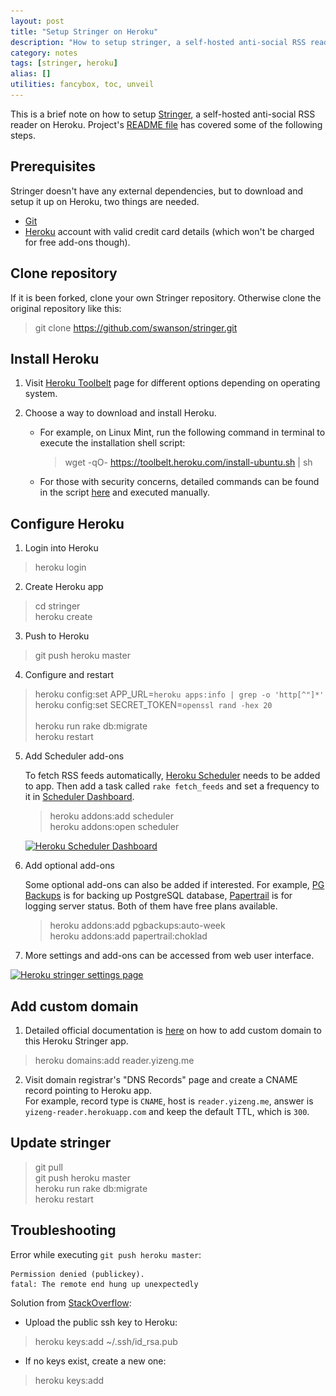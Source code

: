 ```yaml
---
layout: post
title: "Setup Stringer on Heroku"
description: "How to setup stringer, a self-hosted anti-social RSS reader on Heroku."
category: notes
tags: [stringer, heroku]
alias: []
utilities: fancybox, toc, unveil
---
```

This is a brief note on how to setup [Stringer][stringer], a self-hosted anti-social RSS reader on Heroku.
Project's [README file](https://github.com/swanson/stringer/blob/master/README.md) has covered some of the following steps.

<div id="toc"></div>

## <a id="prerequisites"></a>Prerequisites
Stringer doesn't have any external dependencies,
but to download and setup it up on Heroku, two things are needed.

- [Git][Git Downloads]
- [Heroku][Heroku] account with valid credit card details (which won't be charged for free add-ons though).

## <a id="clone-stringer-repository"></a>Clone repository
If it is been forked, clone your own Stringer repository.
Otherwise clone the original repository like this:

> git clone https://github.com/swanson/stringer.git

## <a id="install-heroku"></a>Install Heroku

1. Visit [Heroku Toolbelt][Heroku Toolbelt] page for different options depending on operating system.
2. Choose a way to download and install Heroku.

	- For example, on Linux Mint, run the following command in terminal to execute the installation shell script:

	   > wget -qO- https://toolbelt.heroku.com/install-ubuntu.sh | sh

	- For those with security concerns, detailed commands can be found
	in the script [here](https://toolbelt.heroku.com/install-ubuntu.sh) and executed manually.

## <a id="configure-heroku"></a>Configure Heroku

1. Login into Heroku
> heroku login

2. Create Heroku app
> cd stringer<br />
> heroku create

3. Push to Heroku
> git push heroku master

4. Configure and restart
> heroku config:set APP_URL=`heroku apps:info | grep -o 'http[^"]*'`<br />
> heroku config:set SECRET_TOKEN=`openssl rand -hex 20`<br /><br />
> heroku run rake db:migrate<br />
> heroku restart

5. Add Scheduler add-ons

	To fetch RSS feeds automatically, [Heroku Scheduler](https://addons.heroku.com/scheduler) needs to be added to app.
	Then add a task called `rake fetch_feeds`
	and set a frequency to it in [Scheduler Dashboard](https://scheduler.heroku.com/dashboard).
	> heroku addons:add scheduler<br />
	  heroku addons:open scheduler

	<a class="post-image" href="/assets/images/posts/2014-03-24-heroku-scheduler-dashboard.png">
	  <img itemprop="image" data-src="/assets/images/posts/2014-03-24-heroku-scheduler-dashboard.png" src="/assets/js/unveil/loader.gif" alt="Heroku Scheduler Dashboard" />
	</a>

6. Add optional add-ons

	Some optional add-ons can also be added if interested.
	For example, [PG Backups](https://addons.heroku.com/pgbackups) is for backing up PostgreSQL database,
	[Papertrail](https://addons.heroku.com/papertrail) is for logging server status.
	Both of them have free plans available.
	> heroku addons:add pgbackups:auto-week<br />
	  heroku addons:add papertrail:choklad

7. More settings and add-ons can be accessed from web user interface.

<a class="post-image" href="/assets/images/posts/2014-03-24-heroku-stringer-settings-page.png">
  <img itemprop="image" data-src="/assets/images/posts/2014-03-24-heroku-stringer-settings-page.png" src="/assets/js/unveil/loader.gif" alt="Heroku stringer settings page" />
</a>

## <a id="add-custom-domain"></a>Add custom domain

1. Detailed official documentation is [here](https://devcenter.heroku.com/articles/custom-domains)
on how to add custom domain to this Heroku Stringer app.
  > heroku domains:add reader.yizeng.me

2. Visit domain registrar's "DNS Records" page and create a CNAME record pointing to Heroku app.<br />
   For example, record type is `CNAME`, host is `reader.yizeng.me`,
   answer is `yizeng-reader.herokuapp.com` and keep the default TTL, which is `300`.

## <a id="update-stringer"></a>Update stringer
> git pull<br />
> git push heroku master<br />
> heroku run rake db:migrate<br />
> heroku restart

## <a id="troubleshooting"></a>Troubleshooting

Error while executing `git push heroku master`:

    Permission denied (publickey).
    fatal: The remote end hung up unexpectedly

Solution from [StackOverflow](http://stackoverflow.com/q/4269922/1177636):

- Upload the public ssh key to Heroku:
> heroku keys:add ~/.ssh/id_rsa.pub

- If no keys exist, create a new one:
> heroku keys:add

[Git Downloads]: http://git-scm.com/downloads
[Heroku]: https://www.heroku.com/
[stringer]: https://github.com/swanson/stringer
[Heroku Toolbelt]: https://toolbelt.heroku.com/